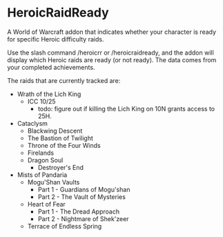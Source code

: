 HeroicRaidReady
=====================

A World of Warcraft addon that indicates whether your character is ready for specific Heroic difficulty raids.

Use the slash command /heroicrr or /heroicraidready, and the addon will display which Heroic raids are ready
(or not ready). The data comes from your completed achievements.

The raids that are currently tracked are:

* Wrath of the Lich King
  * ICC 10/25
    * todo: figure out if killing the Lich King on 10N grants access to 25H.
* Cataclysm
  * Blackwing Descent
  * The Bastion of Twilight
  * Throne of the Four Winds
  * Firelands
  * Dragon Soul
    * Destroyer's End
* Mists of Pandaria
  * Mogu'Shan Vaults
    * Part 1 - Guardians of Mogu'shan
    * Part 2 - The Vault of Mysteries
  * Heart of Fear
    * Part 1 - The Dread Approach
    * Part 2 - Nightmare of Shek'zeer
  * Terrace of Endless Spring
